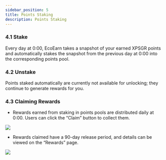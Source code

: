```yaml
---
sidebar_position: 5
title: Points Staking
description: Points Staking
---
```


### 4.1 **Stake**

Every day at 0:00, EcoEarn takes a snapshot of your earned XPSGR points and automatically stakes the snapshot from the previous day at 0:00 into the corresponding points pool.

### 4.2 **Unstake**

Points staked automatically are currently not available for unlocking; they continue to generate rewards for you.

### 4.3 **Claiming Rewards**

-   Rewards earned from staking in points pools are distributed daily at 0:00. Users can click the “Claim” button to collect them.

![](/img/4.1.3.1.png)

-   Rewards claimed have a 90-day release period, and details can be viewed on the “Rewards” page.

![](/img/4.1.3.2.png)